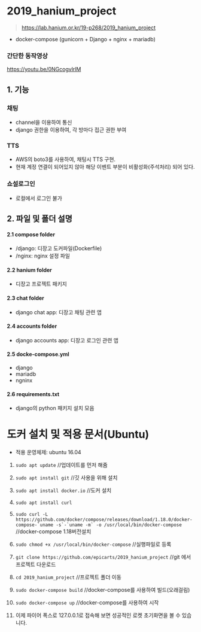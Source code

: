 # 2019_hanium_project
> https://lab.hanium.or.kr/19-p268/2019_hanium_project
> 
- docker-compose (gunicorn + Django + nginx + mariadb)

### 간단한 동작영상
https://youtu.be/0NGcogvlrlM



## 1. 기능

### 채팅
- channel을 이용하여 통신
- django 권한을 이용하여, 각 방마다 접근 권한 부여

### TTS
- AWS의 boto3를 사용하여, 채팅시 TTS 구현. 
- 현재 계정 연결이 되어있지 않아 해당 이벤트 부분이 비활성화(주석처리) 되어 있다.

### 쇼설로그인
- 로컬에서 로그인 불가

## 2. 파일 및 폴더 설명

#### 2.1 compose folder
- /django: 디장고 도커파일(Dockerfile)
- /nginx: nginx 설정 파일

#### 2.2 hanium folder
- 디장고 프로젝트 패키지

#### 2.3 chat folder
- django chat app: 디장고 채팅 관련 앱

#### 2.4 accounts folder
- django accounts app: 디장고 로그인 관련 앱

#### 2.5 docke-compose.yml
- django
- mariadb
- ngninx

#### 2.6 requirements.txt
- django의 python 패키지 설치 모음

# 도커 설치 및 적용 문서(Ubuntu)
- 적용 운영체제: ubuntu 16.04
1. ```sudo apt update``` //업데이트를 먼저 해쥼
2. ```sudo apt install git``` //깃 사용을 위해 설치
3. ```sudo apt install docker.io``` //도커 설치
4. ```sudo apt install curl```
5. ```sudo curl -L https://github.com/docker/compose/releases/download/1.18.0/docker-compose-`uname -s`-`uname -m` -o /usr/local/bin/docker-compose``` //docker-compose 1.18버전설치
6. ```sudo chmod +x /usr/local/bin/docker-compose``` //실행파일로 등록

7. ```git clone https://github.com/epicarts/2019_hanium_project``` //git 에서 프로젝트 다운로드
8. ```cd 2019_hanium_project``` //프로젝트 폴더 이동
9. ```sudo docker-compose build``` //docker-compose를 사용하여 빌드(오래걸림)
10. ```sudo docker-compose up``` //docker-compose를 사용하여 시작
11. 이제 파이어 폭스로 127.0.0.1로 접속해 보면 성공적인 로켓 초기화면을 볼 수 있습니다.
